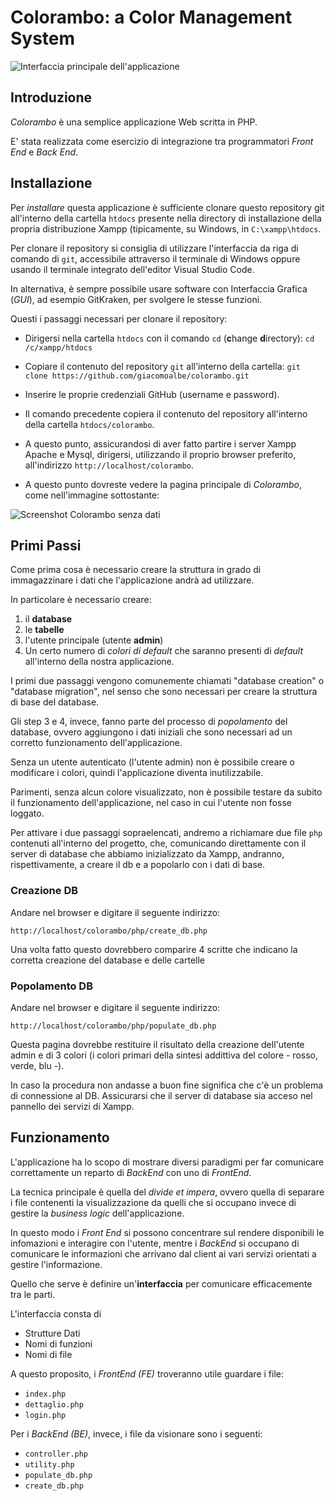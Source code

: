 # Colorambo: a Color Management System

![Interfaccia principale dell'applicazione](screenshots/main.png)

## Introduzione

*Colorambo* è una semplice applicazione Web scritta in PHP. 

E' stata realizzata come esercizio di integrazione tra programmatori *Front End* e *Back End*. 

## Installazione

Per *installare* questa applicazione è sufficiente clonare questo repository git all'interno della cartella `htdocs` presente nella directory di installazione della propria distribuzione Xampp (tipicamente, su Windows, in `C:\xampp\htdocs`.

Per clonare il repository si consiglia di utilizzare l'interfaccia da riga di comando di `git`, accessibile attraverso il terminale di Windows oppure usando il terminale integrato dell'editor Visual Studio Code. 

In alternativa, è sempre possibile usare software con Interfaccia Grafica (*GUI*), ad esempio GitKraken, per svolgere le stesse funzioni. 

Questi i passaggi necessari per clonare il repository: 

* Dirigersi nella cartella `htdocs` con il comando `cd` (**c**hange **d**irectory): 
``` cd /c/xampp/htdocs ```

* Copiare il contenuto del repository `git` all'interno della cartella:
``` git clone https://github.com/giacomoalbe/colorambo.git ```

* Inserire le proprie credenziali GitHub (username e password). 
* Il comando precedente copiera il contenuto del repository all'interno della cartella `htdocs/colorambo`.
* A questo punto, assicurandosi di aver fatto partire i server Xampp Apache e Mysql, dirigersi, utilizzando il proprio browser preferito, all'indirizzo `http://localhost/colorambo`. 
* A questo punto dovreste vedere la pagina principale di *Colorambo*, come nell'immagine sottostante: 


![Screenshot Colorambo senza dati](screenshots/empty.png)

## Primi Passi

Come prima cosa è necessario creare la struttura in grado di immagazzinare i dati che l'applicazione andrà ad utilizzare. 

In particolare è necessario creare: 

1. il **database**
1. le **tabelle**
1. l'utente principale (utente **admin**)
1. Un certo numero di *colori di default* che saranno presenti di _default_ all'interno della nostra applicazione. 


I primi due passaggi vengono comunemente chiamati "database creation" o "database migration", nel senso che sono necessari per creare la struttura di base del database. 

Gli step 3 e 4, invece, fanno parte del processo di *popolamento* del database, ovvero aggiungono i dati iniziali che sono necessari ad un corretto funzionamento dell'applicazione. 

Senza un utente autenticato (l'utente admin) non è possibile creare o modificare i colori, quindi l'applicazione diventa inutilizzabile. 

Parimenti, senza alcun colore visualizzato, non è possibile testare da subito il funzionamento dell'applicazione, nel caso in cui l'utente non fosse loggato. 

Per attivare i due passaggi sopraelencati, andremo a richiamare due file `php` contenuti all'interno del progetto, che, comunicando direttamente con il server di database che abbiamo inizializzato da Xampp, andranno, rispettivamente, a creare il db e a popolarlo con i dati di base.

### Creazione DB

Andare nel browser e digitare il seguente indirizzo: 

```http://localhost/colorambo/php/create_db.php```

Una volta fatto questo dovrebbero comparire 4 scritte che indicano la corretta creazione del database e delle cartelle

### Popolamento DB

Andare nel browser e digitare il seguente indirizzo: 

```http://localhost/colorambo/php/populate_db.php```

Questa pagina dovrebbe restituire il risultato della creazione dell'utente admin e di 3 colori (i colori primari della sintesi addittiva del colore - rosso, verde, blu -). 

In caso la procedura non andasse a buon fine significa che c'è un problema di connessione al DB. Assicurarsi che il server di database sia acceso nel pannello dei servizi di Xampp. 

## Funzionamento

L'applicazione ha lo scopo di mostrare diversi paradigmi per far comunicare correttamente un reparto di *BackEnd* con uno di *FrontEnd*.

La tecnica principale è quella del *divide et impera*, ovvero quella di separare i file contenenti la visualizzazione da quelli che si occupano invece di gestire la *business logic* dell'applicazione. 

In questo modo i *Front End* si possono concentrare sul rendere disponibili le infomazioni e interagire con l'utente, mentre i *BackEnd* si occupano di comunicare le informazioni che arrivano dal client ai vari servizi orientati a gestire l'informazione. 

Quello che serve è definire un'**interfaccia** per comunicare efficacemente tra le parti. 

L'interfaccia consta di 

* Strutture Dati
* Nomi di funzioni
* Nomi di file

A questo proposito, i *FrontEnd (FE)* troveranno utile guardare i file:

* `index.php`
* `dettaglio.php`
* `login.php`

Per i *BackEnd (BE)*, invece, i file da visionare sono i seguenti:

* `controller.php`
* `utility.php`
* `populate_db.php`
* `create_db.php`